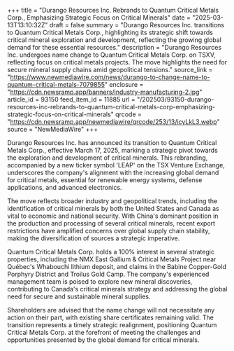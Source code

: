 +++
title = "Durango Resources Inc. Rebrands to Quantum Critical Metals Corp., Emphasizing Strategic Focus on Critical Minerals"
date = "2025-03-13T13:10:32Z"
draft = false
summary = "Durango Resources Inc. transitions to Quantum Critical Metals Corp., highlighting its strategic shift towards critical mineral exploration and development, reflecting the growing global demand for these essential resources."
description = "Durango Resources Inc. undergoes name change to Quantum Critical Metals Corp. on TSXV, reflecting focus on critical metals projects. The move highlights the need for secure mineral supply chains amid geopolitical tensions."
source_link = "https://www.newmediawire.com/news/durango-to-change-name-to-quantum-critical-metals-7079855"
enclosure = "https://cdn.newsramp.app/banners/industry-manufacturing-2.jpg"
article_id = 93150
feed_item_id = 11885
url = "/202503/93150-durango-resources-inc-rebrands-to-quantum-critical-metals-corp-emphasizing-strategic-focus-on-critical-minerals"
qrcode = "https://cdn.newsramp.app/newmediawire/qrcode/253/13/icyLkL3.webp"
source = "NewMediaWire"
+++

<p>Durango Resources Inc. has announced its transition to Quantum Critical Metals Corp., effective March 17, 2025, marking a strategic pivot towards the exploration and development of critical minerals. This rebranding, accompanied by a new ticker symbol 'LEAP' on the TSX Venture Exchange, underscores the company's alignment with the increasing global demand for critical metals, essential for renewable energy systems, defense applications, and advanced electronics.</p><p>The move reflects broader industry and geopolitical trends, including the identification of critical minerals by both the United States and Canada as vital to economic and national security. With China's dominant position in the production and processing of several critical minerals, recent export restrictions have amplified concerns over global supply chain stability, making the diversification of sources a strategic imperative.</p><p>Quantum Critical Metals Corp. holds a 100% interest in several strategic properties, including the NMX East Gallium & Critical Metals Project near Québec's Whabouchi lithium deposit, and claims in the Babine Copper-Gold Porphyry District and Troilus Gold Camp. The company's experienced management team is poised to explore new mineral discoveries, contributing to Canada's critical minerals strategy and addressing the global need for secure and sustainable mineral supplies.</p><p>Shareholders are advised that the name change will not necessitate any action on their part, with existing share certificates remaining valid. The transition represents a timely strategic realignment, positioning Quantum Critical Metals Corp. at the forefront of meeting the challenges and opportunities presented by the global demand for critical minerals.</p>